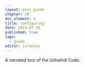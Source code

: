 ```yaml
---
layout: post_guide
chapter: 10
doc_element: 4
title: Configuring
date: 2014-07-20
published: true
tags:
  - guide
editor: jcrowley
---
```


A narrated tour of the Ushahidi Code.


